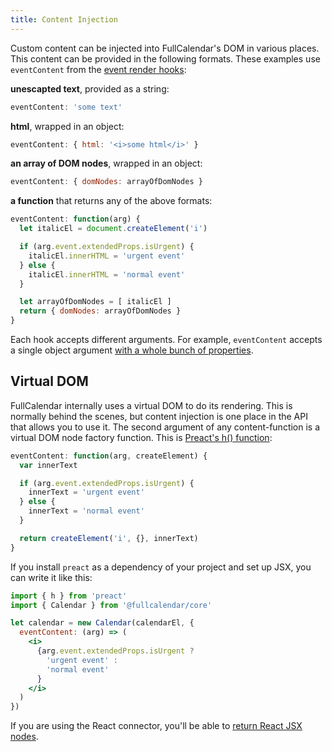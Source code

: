 ```yaml
---
title: Content Injection
---
```


Custom content can be injected into FullCalendar's DOM in various places. This content can be provided in the following formats. These examples use `eventContent` from the [event render hooks](event-render-hooks):


**unescapted text**, provided as a string:

```js
eventContent: 'some text'
```


**html**, wrapped in an object:

```js
eventContent: { html: '<i>some html</i>' }
```


**an array of DOM nodes**, wrapped in an object:

```js
eventContent: { domNodes: arrayOfDomNodes }
```


**a function** that returns any of the above formats:

```js
eventContent: function(arg) {
  let italicEl = document.createElement('i')

  if (arg.event.extendedProps.isUrgent) {
    italicEl.innerHTML = 'urgent event'
  } else {
    italicEl.innerHTML = 'normal event'
  }

  let arrayOfDomNodes = [ italicEl ]
  return { domNodes: arrayOfDomNodes }
}
```


Each hook accepts different arguments. For example, `eventContent` accepts a single object argument [with a whole bunch of properties](event-render-hooks#argument).


## Virtual DOM

FullCalendar internally uses a virtual DOM to do its rendering. This is normally behind the scenes, but content injection is one place in the API that allows you to use it. The second argument of any content-function is a virtual DOM node factory function. This is [Preact's h() function](https://preactjs.com/guide/v8/getting-started/#rendering-jsx):

```js
eventContent: function(arg, createElement) {
  var innerText

  if (arg.event.extendedProps.isUrgent) {
    innerText = 'urgent event'
  } else {
    innerText = 'normal event'
  }

  return createElement('i', {}, innerText)
}
```

If you install `preact` as a dependency of your project and set up JSX, you can write it like this:

```jsx
import { h } from 'preact'
import { Calendar } from '@fullcalendar/core'

let calendar = new Calendar(calendarEl, {
  eventContent: (arg) => (
    <i>
      {arg.event.extendedProps.isUrgent ?
        'urgent event' :
        'normal event'
      }
    </i>
  )
})
```

If you are using the React connector, you'll be able to [return React JSX nodes](react#content-injection).
